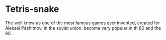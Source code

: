 # Tetris-snake
The well know as one of the most famous games ever invented, created for  Alekséi Pázhitnov, in the soviet union. become very popular in th 80
and the 90.
